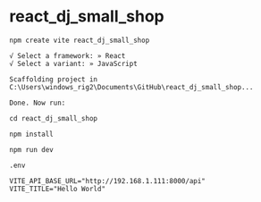 # react_dj_small_shop
 

```
npm create vite react_dj_small_shop
```

```
√ Select a framework: » React
√ Select a variant: » JavaScript

Scaffolding project in C:\Users\windows_rig2\Documents\GitHub\react_dj_small_shop...

Done. Now run:
```

```
cd react_dj_small_shop
```

```
npm install
```

```
npm run dev
```


`.env`
```
VITE_API_BASE_URL="http://192.168.1.111:8000/api"
VITE_TITLE="Hello World"
```